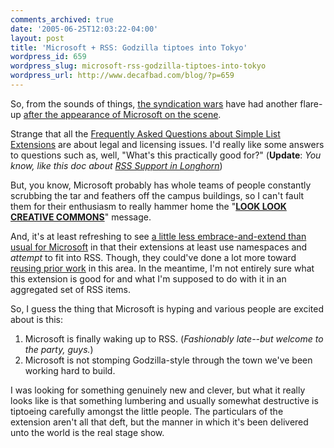 ```yaml
---
comments_archived: true
date: '2005-06-25T12:03:22-04:00'
layout: post
title: 'Microsoft + RSS: Godzilla tiptoes into Tokyo'
wordpress_id: 659
wordpress_slug: microsoft-rss-godzilla-tiptoes-into-tokyo
wordpress_url: http://www.decafbad.com/blog/?p=659
---
```

So, from the sounds of things, [the syndication wars][wars] have had another flare-up [after the appearance of Microsoft on the scene][scene].  

Strange that all the [Frequently Asked Questions about Simple List Extensions][mfaq] are about legal and licensing issues.  I'd really like some answers to questions such as, well, "What's this practically good for?"  (**Update**: *You know, like this doc about [RSS Support in Longhorn][long]*)
 
But, you know, Microsoft probably has whole teams of people constantly scrubbing the tar and feathers off the campus buildings, so I can't fault them for their enthusiasm to really hammer home the "[**LOOK LOOK CREATIVE COMMONS**][cc]" message.

And, it's at least refreshing to see [a little less embrace-and-extend than usual for Microsoft][blue] in that their extensions at least use namespaces and *attempt* to fit into RSS.  Though, they could've done a lot more toward [reusing prior work][prior] in this area.  In the meantime, I'm not entirely sure what this extension is good for and what I'm supposed to do with it in an aggregated set of RSS items.

So, I guess the thing that Microsoft is hyping and various people are excited about is this:

1. Microsoft is finally waking up to RSS.  (*Fashionably late--but welcome to the party, guys.*)
1. Microsoft is not stomping Godzilla-style through the town we've been working hard to build.

I was looking for something genuinely new and clever, but what it really looks like is that something lumbering and usually somewhat destructive is tiptoeing carefully amongst the little people.  The particulars of the extension aren't all that deft, but the manner in which it's been delivered unto the world is the real stage show.

[prior]: http://www.tnl.net/blog/entry/Microsoft_Loves_RSS
[cc]: http://creativecommons.org/weblog/entry/5487
[seq]: http://www.w3schools.com/rdf/rdf_containers.asp
[wars]: http://www.decafbad.com/blog/2004/06/14/info_freako_or_whos_already_past_arguing_about_syndication_formats
[scene]: http://dannyayers.com/archives/2005/06/24/ms-rss/
[mfaq]: http://msdn.microsoft.com/longhorn/understanding/rss/legalfaq/default.aspx
[blue]: http://www.blueskyonmars.com/2005/06/24/rss-in-longhorn/
[long]: http://msdn.microsoft.com/longhorn/understanding/rss/rsslonghorn/#architecture
